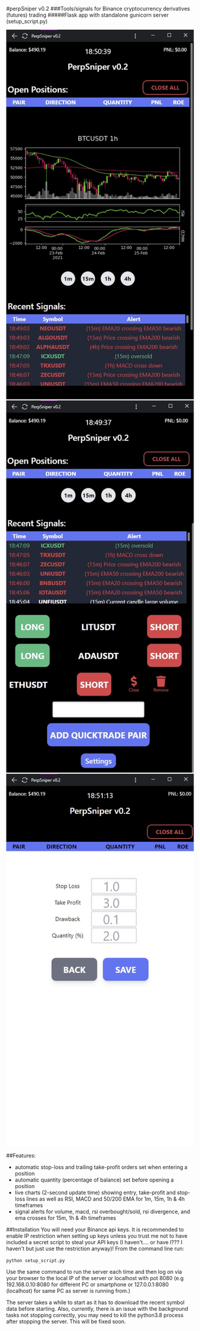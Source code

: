 #perpSniper v0.2
###Tools/signals for Binance cryptocurrency derivatives (futures) trading
#####Flask app with standalone gunicorn server (setup_script.py)

![Main Screen](screenshots/mainscreen_top.jpg)
![Main Screen](screenshots/mainscreen_bottom.jpg)
![Settings Screen](screenshots/settings.jpg)

##Features:
- automatic stop-loss and trailing take-profit orders set when entering a position
- automatic quantity (percentage of balance) set before opening a position
- live charts (2-second update time) showing entry, take-profit and stop-loss lines as well as RSI, MACD and 50/200 EMA for 1m, 15m, 1h & 4h timeframes
- signal alerts for volume, macd, rsi overbought/sold, rsi divergence, and ema crosses for 15m, 1h & 4h timeframes


##Installation
You will need your Binance api keys. It is recommended to enable IP restriction when setting up keys unless you trust me not to have included a secret script to steal your API keys (I haven't.... or have I??? I haven't but just use the restriction anyway)! From the command line run:

`python setup_script.py`

Use the same command to run the server each time and then log on via your browser to the local IP of the server or localhost with pot 8080 (e.g 192.168.0.10:8080 for different PC or smartphone or 127.0.0.1:8080 (localhost) for same PC as server is running from.)

The server takes a while to start as it has to download the recent symbol data before starting. Also, currently, there is an issue with the background tasks not stopping correctly, you may need to kill the python3.8 process after stopping the server. This will be fixed soon.